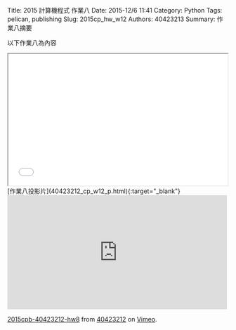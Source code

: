 Title: 2015 計算機程式 作業八
Date: 2015-12/6 11:41
Category: Python
Tags: pelican, publishing
Slug: 2015cp_hw_w12
Authors: 40423213
Summary: 作業八摘要

以下作業八為內容

<iframe src="40423213_cp_w12_p.html" width="500" height="300"></iframe>
[作業八投影片](40423212_cp_w12_p.html){:target="_blank"}

<iframe src="https://player.vimeo.com/video/147931789" width="500" height="260" frameborder="0" webkitallowfullscreen mozallowfullscreen allowfullscreen></iframe> <p><a href="https://vimeo.com/147931789">2015cpb-40423212-hw8</a> from <a href="https://vimeo.com/user45523667">40423212</a> on <a href="https://vimeo.com">Vimeo</a>.</p>